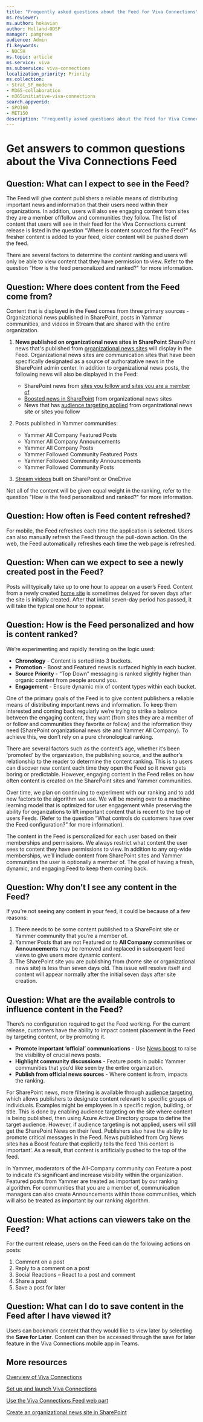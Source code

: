 ```yaml
---
title: "Frequently asked questions about the Feed for Viva Connections"
ms.reviewer: 
ms.author: hokavian
author: Holland-ODSP
manager: pamgreen
audience: Admin
f1.keywords:
- NOCSH
ms.topic: article
ms.service: viva
ms.subservice: viva-connections
localization_priority: Priority
ms.collection:  
- Strat_SP_modern
- M365-collaboration
- m365initiative-viva-connections
search.appverid:
- SPO160
- MET150
description: "Frequently asked questions about the Feed for Viva Connections"
---
```


# Get answers to common questions about the Viva Connections Feed 

## Question: What can I expect to see in the Feed?

The Feed will give content publishers a reliable means of distributing important news and information that their users need within their organizations.  In addition, users will also see engaging content from sites they are a member of/follow and communities they follow. The list of content that users will see in their feed for the Viva Connections current release is listed in the question “Where is content sourced for the Feed?” As fresher content is added to your feed, older content will be pushed down the feed. 

There are several factors to determine the content ranking and users will only be able to view content that they have permission to view. Refer to the question “How is the feed personalized and ranked?" for more information.



## Question: Where does content from the Feed come from?

Content that is displayed in the Feed comes from three primary sources - Organizational news published in SharePoint, posts in Yammar communities, and videos in Stream that are shared with the entire organization. 

1. **News published on organizational news sites in SharePoint**
SharePoint news that's published from [organizational news sites](organization-news-site.md) will display in the Feed. Organizational news sites are communication sites that have been specifically designated as a source of authoratative news in the SharePoint admin center. In addition to organizational news posts, the following news will also be displayed in the Feed:

    - SharePoint news from [sites you follow and sites you are a member of](https://support.microsoft.com/office/find-and-follow-sites-news-and-content-4411e38f-9bc5-4ecc-bd33-3dbe939ac84c)
    - [Boosted news in SharePoint](https://support.microsoft.com/office/boost-news-from-organization-news-sites-46ad8dc5-8f3b-4d81-853d-8bbbdd0f9c83) from organizational news sites
    - News that has [audience targeting applied](https://support.microsoft.com/office/target-navigation-news-files-links-and-web-parts-to-specific-audiences-33d84cb6-14ed-4e53-a426-74c38ea32293) from organizational news site or sites you follow
    
2. Posts published in Yammer communities:
    - Yammer All Company Featured Posts
    - Yammer All Company Announcements 
    - Yammer All Company Posts
    - Yammer Followed Community Featured Posts
    - Yammer Followed Community Announcements
    - Yammer Followed Community Posts
    
3. [Stream videos](/stream/streamnew/new-stream) built on SharePoint or OneDrive 


Not all of the content will be given equal weight in the ranking, refer to the question “How is the feed personalized and ranked?" for more information.




## Question: How often is Feed content refreshed? 

For mobile, the Feed refreshes each time the application is selected. Users can also manually refresh the Feed through the pull-down action. On the web, the Feed automatically refreshes each time the web page is refreshed.



## Question: When can we expect to see a newly created post in the Feed?

Posts will typically take up to one hour to appear on a user’s Feed.  Content from a newly created [home site](home-site-plan.md) is sometimes delayed for seven days after the site is initially created.  After that initial seven-day period has passed, it will take the typical one hour to appear.




## Question: How is the Feed personalized and how is content ranked?

We’re experimenting and rapidly iterating on the logic used:

- **Chronology** - Content is sorted into 3 buckets.
- **Promotion** - Boost and Featured news is surfaced highly in each bucket.
- **Source Priority** - “Top Down” messaging is ranked slightly higher than organic content from people around you.
- **Engagement** - Ensure dynamic mix of content types within each bucket.


One of the primary goals of the Feed is to give content publishers a reliable means of distributing important news and information. To keep them interested and coming back regularly we’re trying to strike a balance between the engaging content, they want (from sites they are a member of or follow and communities they favorite or follow) and the information they need (SharePoint organizational news site and Yammer All Company). To achieve this, we don’t rely on a pure chronological ranking.  

There are several factors such as the content’s age, whether it’s been ‘promoted’ by the organization, the publishing source, and the author’s relationship to the reader to determine the content ranking. This is to users can discover new content each time they open the Feed so it never gets boring or predictable. However, engaging content in the Feed relies on how often content is created on the SharePoint sites and Yammer communities.  

Over time, we plan on continuing to experiment with our ranking and to add new factors to the algorithm we use. We will be moving over to a machine learning model that is optimized for user engagement while preserving the ability for organizations to lift important content that is recent to the top of users Feeds. (Refer to the question “What controls do customers have over the Feed configuration?” for more information).

The content in the Feed is personalized for each user based on their memberships and permissions. We always restrict what content the user sees to content they have permissions to view.  In addition to any org-wide memberships, we’ll include content from SharePoint sites and Yammer communities the user is optionally a member of.  The goal of having a fresh, dynamic, and engaging Feed to keep them coming back.


## Question: Why don’t I see any content in the Feed?

If you’re not seeing any content in your feed, it could be because of a few reasons:
1. There needs to be some content published to a SharePoint site or Yammer community that you’re a member of.  
2. Yammer Posts that are not Featured or to **All Company** communities or **Announcements** may be removed and replaced in subsequent feed views to give users more dynamic content.
3. The SharePoint site you are publishing from (home site or organizational news site) is less than seven days old.  This issue will resolve itself and content will appear normally after the initial seven days after site creation.



## Question: What are the available controls to influence content in the Feed?

There’s no configuration required to get the Feed working.  For the current release, customers have the ability to impact content placement in the Feed by targeting content, or by promoting it.

- **Promote important ‘official’ communications** - Use [News boost](https://support.microsoft.com/office/boost-news-from-organization-news-sites-46ad8dc5-8f3b-4d81-853d-8bbbdd0f9c83) to raise the visibility of crucial news posts.
- **Highlight community discussions** - Feature posts in public Yammer communities that you’d like seen by the entire organization.
- **Publish from official news sources** - Where content is from, impacts the ranking.

For SharePoint news, more filtering is available through [audience targeting](https://support.microsoft.com/office/target-navigation-news-files-links-and-web-parts-to-specific-audiences-33d84cb6-14ed-4e53-a426-74c38ea32293), which allows publishers to designate content relevant to specific groups of individuals. Examples might be employees in a specific region, building, or title.  This is done by enabling audience targeting on the site where content is being published, then using Azure Active Directory groups to define the target audience. However, if audience targeting is not applied, users will still get the SharePoint News on their feed. Publishers also have the ability to promote critical messages in the Feed.  News published from Org News sites has a Boost feature that explicitly tells the feed ‘this content is important’.  As a result, that content is artificially pushed to the top of the feed.

In Yammer, moderators of the All-Company community can Feature a post to indicate it’s significant and increase visibility within the organization.  Featured posts from Yammer are treated as important by our ranking algorithm. For communities that you are a member of, communication managers can also create Announcements within those communities, which will also be treated as important by our ranking algorithm.


## Question: What actions can viewers take on the Feed?

For the current release, users on the Feed can do the following actions on posts:
1.	Comment on a post
2.	Reply to a comment on a post
3.	Social Reactions – React to a post and comment
4.	Share a post
5.	Save a post for later



## Question: What can I do to save content in the Feed after I have viewed it?  

Users can bookmark content that they would like to view later by selecting the **Save for Later**. Content can then be accessed through the save for later feature in the Viva Connections mobile app in Teams.


## More resources

[Overview of Viva Connections](viva-connections-overview.md)

[Set up and launch Viva Connections](guide-to-setting-up-viva-connections.md)

[Use the Viva Connections Feed web part](https://support.microsoft.com/office/use-the-feed-web-part-for-viva-connections-001fbe90-3778-4801-9ea9-71308711d330)

[Create an organizational news site in SharePoint](organization-news-site.md)

